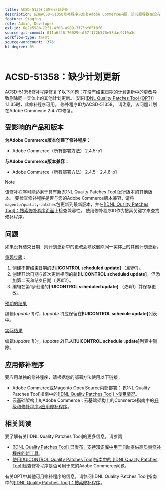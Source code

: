 ```yaml
---
title: ACSD-51358：缺少计划更新
description: 应用ACSD-51358修补程序以修复Adobe Commerce问题，该问题导致在没有结束日期的情况下对计划更新所做的更改删除同一实体上的其他计划更新。
feature: Staging
role: Admin, Developer
exl-id: 6e2e598b-72f1-4f00-a989-3f75bf65f8f0
source-git-commit: 011a6f46f76029eaf67f172b576e58dac9710a3d
workflow-type: tm+mt
source-wordcount: '376'
ht-degree: 0%

---
```


# ACSD-51358：缺少计划更新

ACSD-51358修补程序修复了以下问题：在没有结束日期的计划更新中的更改导致删除同一实体上的其他计划更新。 安装[[!DNL Quality Patches Tool (QPT)]](https://experienceleague.adobe.com/en/docs/commerce-operations/tools/quality-patches-tool/quality-patches-tool-to-self-serve-quality-patches) 1.1.35时，此修补程序可用。 修补程序ID为ACSD-51358。 请注意，该问题计划在Adobe Commerce 2.4.7中修复。

## 受影响的产品和版本

**为Adobe Commerce版本创建了修补程序：**

* Adobe Commerce（所有部署方法） 2.4.5-p1

**与Adobe Commerce版本兼容：**

* Adobe Commerce（所有部署方法） 2.4.5 - 2.4.6-p1

>[!NOTE]
>
>该修补程序可能适用于具有新[!DNL Quality Patches Tool]发行版本的其他版本。 要检查修补程序是否与您的Adobe Commerce版本兼容，请将`magento/quality-patches`包更新到最新版本，并在[[!DNL Quality Patches Tool]：搜索修补程序页面](https://experienceleague.adobe.com/tools/commerce-quality-patches/index.html)上检查兼容性。 使用修补程序ID作为搜索关键字来查找修补程序。

## 问题

如果没有结束日期，则计划更新中的更改会导致删除同一实体上的其他计划更新。

<u>重现步骤</u>：

1. 创建不带结束日期的&#x200B;**[!UICONTROL scheduled update]** （*更新1*）。
1. 创建开始日期与首次更新相同的新&#x200B;**[!UICONTROL scheduled update]**，但添加第二天和结束日期（*更新2*）。
1. 编辑在第1步创建的&#x200B;**[!UICONTROL scheduled update]** （*更新1*）并保存更改。

<u>预期的结果</u>

编辑(*update 1*)时，(*update 2*)应保留在&#x200B;**[!UICONTROL schedule update]**&#x200B;列表中。

<u>实际结果</u>

编辑(*update 1*)时，(*update 2*)已从&#x200B;**[!UICONTROL schedule update]**&#x200B;列表中删除。

## 应用修补程序

要应用单独的修补程序，请根据您的部署方法使用以下链接：

* Adobe Commerce或Magento Open Source内部部署： [!DNL Quality Patches Tool]指南中的[[!DNL Quality Patches Tool] >使用情况](/help/tools/quality-patches-tool/usage.md)。
* 云基础架构上的Adobe Commerce：云基础架构上的Commerce指南中的[升级和修补程序>应用修补程序](https://experienceleague.adobe.com/docs/commerce-cloud-service/user-guide/develop/upgrade/apply-patches.html)。

## 相关阅读

要了解有关[!DNL Quality Patches Tool]的更多信息，请参阅：

* [[!DNL Quality Patches Tool] 已发布：支持知识库中用于自助提供高质量修补程序的新工具](https://experienceleague.adobe.com/en/docs/commerce-operations/tools/quality-patches-tool/quality-patches-tool-to-self-serve-quality-patches)。
* [使用[!UICONTROL Quality Patches Tool]指南中的 [!DNL Quality Patches Tool]](/help/tools/quality-patches-tool/patches-available-in-qpt/check-patch-for-magento-issue-with-magento-quality-patches.md)检查修补程序是否可用于您的Adobe Commerce问题。


有关QPT中其他可用修补程序的信息，请参阅[!DNL Quality Patches Tool]指南中的[[!DNL Quality Patches Tool]：搜索修补程序](<https://experienceleague.adobe.com/tools/commerce-quality-patches/index.html>)。
